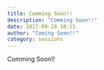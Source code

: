 ```yaml
---
title: Comming Soon!!
description: "Comming Soon!!"
date: 2017-09-28 10:15
author: "Coming Soon!!"
category: sessions
---
```

Comming Soon!!
